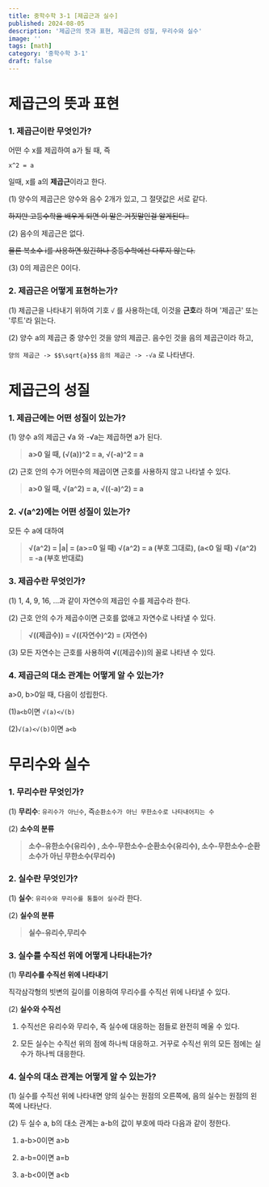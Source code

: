 ```yaml
---
title: 중학수학 3-1 [제곱근과 실수]
published: 2024-08-05
description: '제곱근의 뜻과 표현, 제곱근의 성질, 무리수와 실수'
image: ''
tags: [math]
category: '중학수학 3-1'
draft: false 
---
```


# 제곱근의 뜻과 표현 
### 1. 제곱근이란 무엇인가?
어떤 수 x를 제곱하여 a가 될 때, 즉

```x^2 = a```

일때, x를 a의 **제곱근**이라고 한다.

(1) 양수의 제곱근은 양수와 음수 2개가 있고, 그 절댓값은 서로 같다.

~~하지만 고등수학을 배우게 되면 이 말은 거짓말인걸 알게된다..~~

(2) 음수의 제곱근은 없다.

~~물론 복소수 i를 사용하면 있긴하나 중등수학에선 다루지 않는다.~~

(3) 0의 제곱은은 0이다.

### 2. 제곱근은 어떻게 표현하는가?
(1) 제곱근을 나타내기 위하여 기호 ```√``` 를 사용하는데, 이것을 **근호**라 하며 '제곱근' 또는 '루트'라 읽는다.

(2) 양수 a의 제곱근 중 양수인 것을 양의 제곱근. 음수인 것을 음의 제곱근이라 하고,

```양의 제곱근 -> $$\sqrt{a}$$``` ```음의 제곱근 -> -√a``` 로 나타낸다.

# 제곱근의 성질
### 1. 제곱근에는 어떤 성질이 있는가?
(1) 양수 a의 제곱근 √a 와 -√a는 제곱하면 a가 된다.

>**a>0 일 때, (√(a))^2 = a, √(-a)^2 = a**

(2) 근호 안의 수가 어떤수의 제곱이면 근호를 사용하지 않고 나타낼 수 있다.

>**a>0 일 때, √(a^2) = a, √((-a)^2) = a**

### 2. √(a^2)에는 어떤 성질이 있는가?
모든 수 a에 대하여

>**√(a^2) = |a| = (a>=0 일 때) √(a^2) = a (부호 그대로), (a<0 일 때) √(a^2) = -a (부호 반대로)**

### 3. 제곱수란 무엇인가?

(1) 1, 4, 9, 16, ...과 같이 자연수의 제곱인 수를 제곱수라 한다.

(2) 근호 안의 수가 제곱수이면 근호를 없애고 자연수로 나타낼 수 있다.

>**√((제곱수)) = √((자연수)^2) = (자연수)**

(3) 모든 자연수는 근호를 사용하여 √((제곱수))의 꼴로 나타낸 수 있다.

### 4. 제곱근의 대소 관계는 어떻게 알 수 있는가?
a>0, b>0일 때, 다음이 성립한다.

(1)```a<b```이면 ```√(a)<√(b)```

(2)```√(a)<√(b)```이면 ```a<b```

# 무리수와 실수
### 1. 무리수란 무엇인가?
(1) **무리수**: ```유리수가 아닌수```, 즉```순환소수가 아닌 무한소수로 나타내어지는 수```

(2) **소수의 분류**

>**소수-유한소수(유리수) , 소수-무한소수-순환소수(유리수), 소수-무한소수-순환소수가 아닌 무한소수(무리수)**

### 2. 실수란 무엇인가?
(1) **실수**: ```유리수와 무리수를 통틀어 실수```라 한다.

(2) **실수의 분류**

>**실수-유리수,무리수**

### 3. 실수를 수직선 위에 어떻게 나타내는가?
(1) **무리수를 수직선 위에 나타내기**

직각삼각형의 빗변의 길이를 이용하여 무리수를 수직선 위에 나타낼 수 있다.

(2) **실수와 수직선**

1. 수직선은 유리수와 무리수, 즉 실수에 대응하는 점들로 완전히 메울 수 있다.

2. 모든 실수는 수직선 위의 점에 하나씩 대응하고. 거꾸로 수직선 위의 모든 점에는 실수가 하나씩 대응한다.

### 4. 실수의 대소 관계는 어떻게 알 수 있는가?
(1) 실수를 수직선 위에 나타내면 양의 실수는 원점의 오른쪽에, 음의 실수는 원점의 왼쪽에 나타난다.

(2) 두 실수 a, b의 대소 관계는 a-b의 값이 부호에 따라 다음과 같이 정한다.

1. a-b>0이면 a>b

2. a-b=0이면 a=b

3. a-b<0이면 a<b